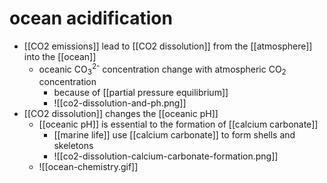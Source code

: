 # ocean acidification

- [[CO2 emissions]] lead to [[CO2 dissolution]] from the [[atmosphere]] into the [[ocean]]
	- oceanic CO<sub>3</sub><sup>2-</sup> concentration change with atmospheric CO<sub>2</sub> concentration
		- because of [[partial pressure equilibrium]]
		- ![[co2-dissolution-and-ph.png]]
- [[CO2 dissolution]] changes the [[oceanic pH]]
	- [[oceanic pH]] is essential to the formation of [[calcium carbonate]]
		- [[marine life]] use [[calcium carbonate]] to form shells and skeletons
		- ![[co2-dissolution-calcium-carbonate-formation.png]]
	- ![[ocean-chemistry.gif]]
